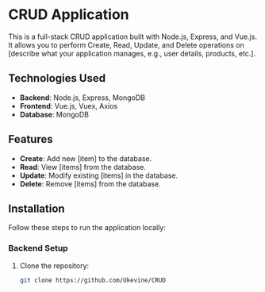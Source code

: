 # CRUD Application

This is a full-stack CRUD application built with Node.js, Express, and Vue.js. It allows you to perform Create, Read, Update, and Delete operations on [describe what your application manages, e.g., user details, products, etc.].

## Technologies Used

- **Backend**: Node.js, Express, MongoDB
- **Frontend**: Vue.js, Vuex, Axios
- **Database**: MongoDB

## Features

- **Create**: Add new [item] to the database.
- **Read**: View [items] from the database.
- **Update**: Modify existing [items] in the database.
- **Delete**: Remove [items] from the database.

## Installation

Follow these steps to run the application locally:

### Backend Setup

1. Clone the repository:
   ```bash
   git clone https://github.com/Ukevine/CRUD